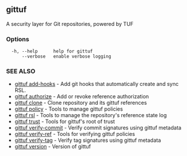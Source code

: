 ## gittuf

A security layer for Git repositories, powered by TUF

### Options

```
  -h, --help      help for gittuf
      --verbose   enable verbose logging
```

### SEE ALSO

* [gittuf add-hooks](gittuf_add-hooks.md)	 - Add git hooks that automatically create and sync RSL.
* [gittuf authorize](gittuf_authorize.md)	 - Add or revoke reference authorization
* [gittuf clone](gittuf_clone.md)	 - Clone repository and its gittuf references
* [gittuf policy](gittuf_policy.md)	 - Tools to manage gittuf policies
* [gittuf rsl](gittuf_rsl.md)	 - Tools to manage the repository's reference state log
* [gittuf trust](gittuf_trust.md)	 - Tools for gittuf's root of trust
* [gittuf verify-commit](gittuf_verify-commit.md)	 - Verify commit signatures using gittuf metadata
* [gittuf verify-ref](gittuf_verify-ref.md)	 - Tools for verifying gittuf policies
* [gittuf verify-tag](gittuf_verify-tag.md)	 - Verify tag signatures using gittuf metadata
* [gittuf version](gittuf_version.md)	 - Version of gittuf

